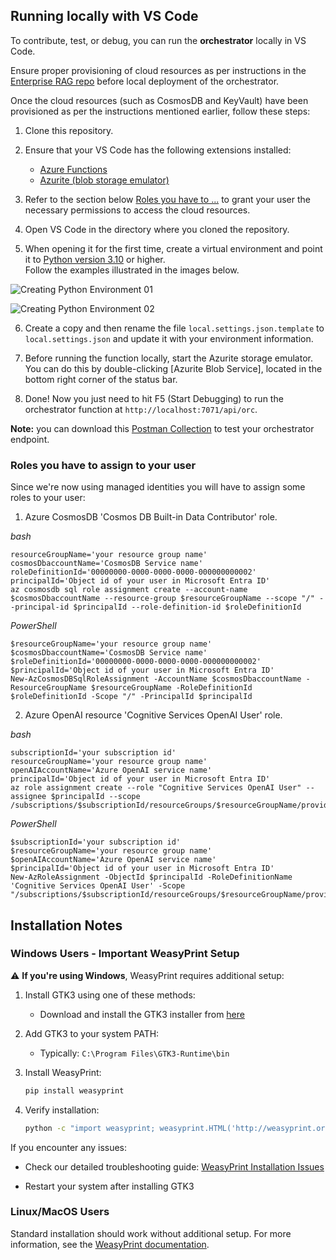 ## Running locally with VS Code

To contribute, test, or debug, you can run the **orchestrator** locally in VS Code.  
   
Ensure proper provisioning of cloud resources as per instructions in the [Enterprise RAG repo](https://github.com/Azure/GPT-RAG?tab=readme-ov-file#getting-started) before local deployment of the orchestrator.

Once the cloud resources (such as CosmosDB and KeyVault) have been provisioned as per the instructions mentioned earlier, follow these steps:  
   
1. Clone this repository.  
   
2. Ensure that your VS Code has the following extensions installed:  
  
   - [Azure Functions](https://marketplace.visualstudio.com/items?itemName=ms-azuretools.vscode-azurefunctions)  
   - [Azurite (blob storage emulator)](https://marketplace.visualstudio.com/items?itemName=Azurite.azurite)  
   
3. Refer to the section below [Roles you have to ...](#roles-you-have-to-assign-to-your-user) to grant your user the necessary permissions to access the cloud resources.  
   
4. Open VS Code in the directory where you cloned the repository.  
   
5. When opening it for the first time, create a virtual environment and point it to [Python version 3.10](https://www.python.org/downloads/release/python-31011/) or higher. <BR>Follow the examples illustrated in the images below.  

![Creating Python Environment 01](media/06.03.2024_12.15.23_REC.png)

![Creating Python Environment 02](media/06.03.2024_12.16.15_REC.png)
   
6. Create a copy and then rename the file `local.settings.json.template` to `local.settings.json` and update it with your environment information.  
   
7. Before running the function locally, start the Azurite storage emulator. You can do this by double-clicking [Azurite Blob Service], located in the bottom right corner of the status bar.

8. Done! Now you just need to hit F5 (Start Debugging) to run the orchestrator function at  `http://localhost:7071/api/orc`.

**Note:** you can download this [Postman Collection](../tests/gpt-rag-orchestration.postman_collection.json) to test your orchestrator endpoint.

### Roles you have to assign to your user

Since we're now using managed identities you will have to assign some roles to your user:

1. Azure CosmosDB 'Cosmos DB Built-in Data Contributor' role.

*bash*
```
resourceGroupName='your resource group name'
cosmosDbaccountName='CosmosDB Service name'
roleDefinitionId='00000000-0000-0000-0000-000000000002'
principalId='Object id of your user in Microsoft Entra ID'
az cosmosdb sql role assignment create --account-name $cosmosDbaccountName --resource-group $resourceGroupName --scope "/" --principal-id $principalId --role-definition-id $roleDefinitionId
```

*PowerShell*
```
$resourceGroupName='your resource group name'
$cosmosDbaccountName='CosmosDB Service name'
$roleDefinitionId='00000000-0000-0000-0000-000000000002'
$principalId='Object id of your user in Microsoft Entra ID'
New-AzCosmosDBSqlRoleAssignment -AccountName $cosmosDbaccountName -ResourceGroupName $resourceGroupName -RoleDefinitionId $roleDefinitionId -Scope "/" -PrincipalId $principalId
```

2. Azure OpenAI resource 'Cognitive Services OpenAI User' role.

*bash*
```
subscriptionId='your subscription id'
resourceGroupName='your resource group name'
openAIAccountName='Azure OpenAI service name'
principalId='Object id of your user in Microsoft Entra ID'
az role assignment create --role "Cognitive Services OpenAI User" --assignee $principalId --scope /subscriptions/$subscriptionId/resourceGroups/$resourceGroupName/providers/Microsoft.CognitiveServices/accounts/$openAIAccountName
```

*PowerShell*
```
$subscriptionId='your subscription id'
$resourceGroupName='your resource group name'
$openAIAccountName='Azure OpenAI service name'
$principalId='Object id of your user in Microsoft Entra ID'
New-AzRoleAssignment -ObjectId $principalId -RoleDefinitionName 'Cognitive Services OpenAI User' -Scope "/subscriptions/$subscriptionId/resourceGroups/$resourceGroupName/providers/Microsoft.CognitiveServices/accounts/$openAIAccountName"
```

## Installation Notes

### Windows Users - Important WeasyPrint Setup
⚠️ **If you're using Windows**, WeasyPrint requires additional setup:

1. Install GTK3 using one of these methods:
   - Download and install the GTK3 installer from [here](https://github.com/tschoonj/GTK-for-Windows-Runtime-Environment-Installer/releases)


2. Add GTK3 to your system PATH:
   - Typically: `C:\Program Files\GTK3-Runtime\bin`

3. Install WeasyPrint:
   ```bash
   pip install weasyprint
   ```

4. Verify installation:
   ```bash
   python -c "import weasyprint; weasyprint.HTML('http://weasyprint.org/').write_pdf('weasyprint.pdf')"
   ```

If you encounter any issues:
- Check our detailed troubleshooting guide: [WeasyPrint Installation Issues](https://github.com/assafelovic/gpt-researcher/issues/166)

- Restart your system after installing GTK3

### Linux/MacOS Users
Standard installation should work without additional setup. For more information, see the [WeasyPrint documentation](https://doc.courtbouillon.org/weasyprint/stable/first_steps.html).